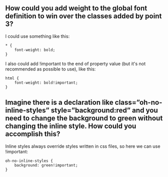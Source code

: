 ## How could you add weight to the global font definition to win over the classes added by point 3?

I could use something like this:
```
* {
	font-weight: bold;
}
```
I also could add !important to the end of property value (but it's not recommended as possible to use), like this:
```
html {
	font-weight: bold!important;
}
```
## Imagine there is a declaration like class=”oh-no-inline-styles” style=”background:red” and you need to change the background to green without changing the inline style. How could you accomplish this?

Inline styles always override styles written in css files, so here we can use !important:
```
oh-no-inline-styles {
	background: green!important;
}
```